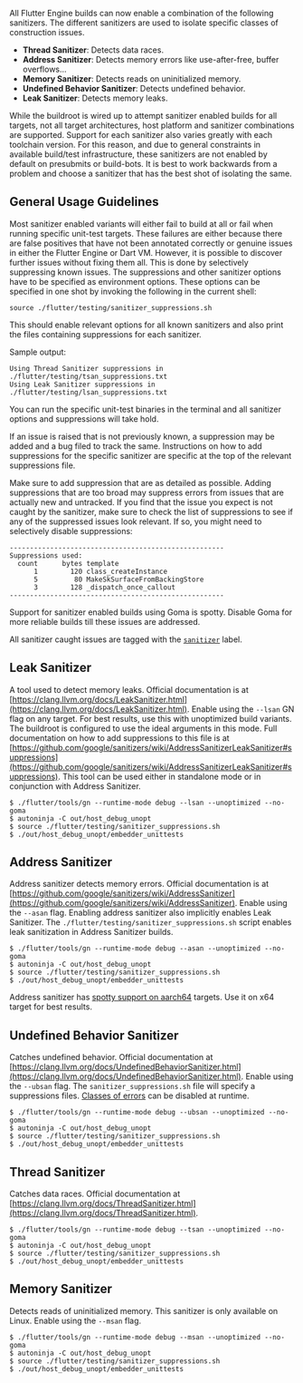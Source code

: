
All Flutter Engine builds can now enable a combination of the following sanitizers. The different sanitizers are used to isolate specific classes of construction issues.

*   **Thread Sanitizer**: Detects data races.
*   **Address Sanitizer**: Detects memory errors like use-after-free, buffer overflows...
*   **Memory Sanitizer**: Detects reads on uninitialized memory.
*   **Undefined Behavior Sanitizer**: Detects undefined behavior.
*   **Leak Sanitizer**: Detects memory leaks.

While the buildroot is wired up to attempt sanitizer enabled builds for all targets, not all target architectures, host platform and sanitizer combinations are supported. Support for each sanitizer also varies greatly with each toolchain version. For this reason, and due to general constraints in available build/test infrastructure, these sanitizers are not enabled by default on presubmits or build-bots. It is best to work backwards from a problem and choose a sanitizer that has the best shot of isolating the same.


## General Usage Guidelines

Most sanitizer enabled variants will either fail to build at all or fail when running specific unit-test targets. These failures are either because there are false positives that have not been annotated correctly or genuine issues in either the Flutter Engine or Dart VM. However, it is possible to discover further issues without fixing them all. This is done by selectively suppressing known issues. The suppressions and other sanitizer options have to be specified as environment options. These options can be specified in one shot by invoking the following in the current shell:


```
source ./flutter/testing/sanitizer_suppressions.sh
```


This should enable relevant options for all known sanitizers and also print the files containing suppressions for each sanitizer.

Sample output:


```
Using Thread Sanitizer suppressions in ./flutter/testing/tsan_suppressions.txt
Using Leak Sanitizer suppressions in ./flutter/testing/lsan_suppressions.txt
```


You can run the specific unit-test binaries in the terminal and all sanitizer options and suppressions will take hold.

If an issue is raised that is not previously known, a suppression may be added and a bug filed to track the same. Instructions on how to add suppressions for the specific sanitizer are specific at the top of the relevant suppressions file.

Make sure to add suppression that are as detailed as possible. Adding suppressions that are too broad may suppress errors from issues that are actually new and untracked. If you find that the issue you expect is not caught by the sanitizer, make sure to check the list of suppressions to see if any of the suppressed issues look relevant. If so, you might need to selectively disable suppressions:


```
-----------------------------------------------------
Suppressions used:
  count      bytes template
      1        120 class_createInstance
      5         80 MakeSkSurfaceFromBackingStore
      3        128 _dispatch_once_callout
-----------------------------------------------------
```


Support for sanitizer enabled builds using Goma is spotty. Disable Goma for more reliable builds till these issues are addressed.

All sanitizer caught issues are tagged with the <code>[sanitizer](https://github.com/flutter/flutter/labels/sanitizer)</code> label.


## Leak Sanitizer

A tool used to detect memory leaks. Official documentation is at [https://clang.llvm.org/docs/LeakSanitizer.html](https://clang.llvm.org/docs/LeakSanitizer.html). Enable using the `--lsan` GN flag on any target. For best results, use this with unoptimized build variants. The buildroot is configured to use the ideal arguments in this mode. Full documentation on how to add suppressions to this file is at [https://github.com/google/sanitizers/wiki/AddressSanitizerLeakSanitizer#suppressions](https://github.com/google/sanitizers/wiki/AddressSanitizerLeakSanitizer#suppressions).  This tool can be used either in standalone mode or in conjunction with Address Sanitizer.


```
$ ./flutter/tools/gn --runtime-mode debug --lsan --unoptimized --no-goma
$ autoninja -C out/host_debug_unopt
$ source ./flutter/testing/sanitizer_suppressions.sh
$ ./out/host_debug_unopt/embedder_unittests
```


## Address Sanitizer

Address sanitizer detects memory errors. Official documentation is at [https://github.com/google/sanitizers/wiki/AddressSanitizer](https://github.com/google/sanitizers/wiki/AddressSanitizer). Enable using the `--asan` flag. Enabling address sanitizer also implicitly enables 
Leak Sanitizer. The  `./flutter/testing/sanitizer_suppressions.sh` script enables leak sanitization in Address Sanitizer builds.


```
$ ./flutter/tools/gn --runtime-mode debug --asan --unoptimized --no-goma
$ autoninja -C out/host_debug_unopt
$ source ./flutter/testing/sanitizer_suppressions.sh
$ ./out/host_debug_unopt/embedder_unittests
```


Address sanitizer has [spotty support on aarch64](https://github.com/google/sanitizers/wiki/AddressSanitizer#introduction) targets. Use it on x64 target for best results.


## Undefined Behavior Sanitizer

Catches undefined behavior. Official documentation at [https://clang.llvm.org/docs/UndefinedBehaviorSanitizer.html](https://clang.llvm.org/docs/UndefinedBehaviorSanitizer.html).  Enable using the `--ubsan` flag. The `sanitizer_suppressions.sh` file will specify a suppressions files. [Classes of errors](https://clang.llvm.org/docs/UndefinedBehaviorSanitizer.html#id4) can be disabled at runtime.


```
$ ./flutter/tools/gn --runtime-mode debug --ubsan --unoptimized --no-goma
$ autoninja -C out/host_debug_unopt
$ source ./flutter/testing/sanitizer_suppressions.sh
$ ./out/host_debug_unopt/embedder_unittests
```



## Thread Sanitizer

Catches data races. Official documentation at [https://clang.llvm.org/docs/ThreadSanitizer.html](https://clang.llvm.org/docs/ThreadSanitizer.html).


```
$ ./flutter/tools/gn --runtime-mode debug --tsan --unoptimized --no-goma
$ autoninja -C out/host_debug_unopt
$ source ./flutter/testing/sanitizer_suppressions.sh
$ ./out/host_debug_unopt/embedder_unittests
```



## Memory Sanitizer

Detects reads of uninitialized memory. This sanitizer is only available on Linux. Enable using the `--msan` flag.


```
$ ./flutter/tools/gn --runtime-mode debug --msan --unoptimized --no-goma
$ autoninja -C out/host_debug_unopt
$ source ./flutter/testing/sanitizer_suppressions.sh
$ ./out/host_debug_unopt/embedder_unittests
```
